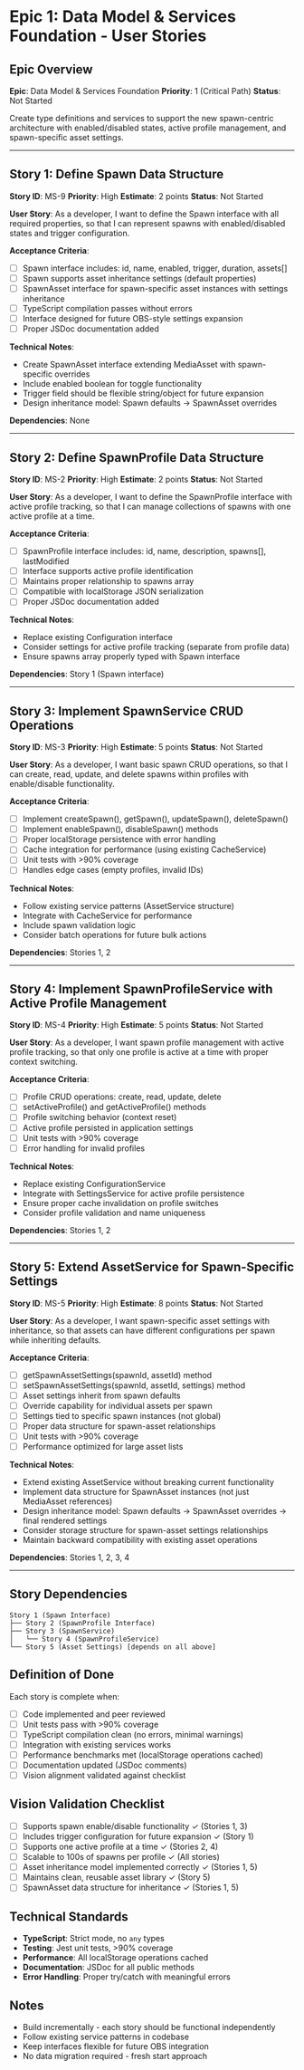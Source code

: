 # Epic 1: Data Model & Services Foundation - User Stories

## Epic Overview

**Epic**: Data Model & Services Foundation
**Priority**: 1 (Critical Path)
**Status**: Not Started

Create type definitions and services to support the new spawn-centric architecture with enabled/disabled states, active profile management, and spawn-specific asset settings.

---

## Story 1: Define Spawn Data Structure

**Story ID**: MS-9
**Priority**: High
**Estimate**: 2 points
**Status**: Not Started

**User Story**:
As a developer, I want to define the Spawn interface with all required properties, so that I can represent spawns with enabled/disabled states and trigger configuration.

**Acceptance Criteria**:

- [ ] Spawn interface includes: id, name, enabled, trigger, duration, assets[]
- [ ] Spawn supports asset inheritance settings (default properties)
- [ ] SpawnAsset interface for spawn-specific asset instances with settings inheritance
- [ ] TypeScript compilation passes without errors
- [ ] Interface designed for future OBS-style settings expansion
- [ ] Proper JSDoc documentation added

**Technical Notes**:

- Create SpawnAsset interface extending MediaAsset with spawn-specific overrides
- Include enabled boolean for toggle functionality
- Trigger field should be flexible string/object for future expansion
- Design inheritance model: Spawn defaults → SpawnAsset overrides

**Dependencies**: None

---

## Story 2: Define SpawnProfile Data Structure

**Story ID**: MS-2
**Priority**: High
**Estimate**: 2 points
**Status**: Not Started

**User Story**:
As a developer, I want to define the SpawnProfile interface with active profile tracking, so that I can manage collections of spawns with one active profile at a time.

**Acceptance Criteria**:

- [ ] SpawnProfile interface includes: id, name, description, spawns[], lastModified
- [ ] Interface supports active profile identification
- [ ] Maintains proper relationship to spawns array
- [ ] Compatible with localStorage JSON serialization
- [ ] Proper JSDoc documentation added

**Technical Notes**:

- Replace existing Configuration interface
- Consider settings for active profile tracking (separate from profile data)
- Ensure spawns array properly typed with Spawn interface

**Dependencies**: Story 1 (Spawn interface)

---

## Story 3: Implement SpawnService CRUD Operations

**Story ID**: MS-3
**Priority**: High
**Estimate**: 5 points
**Status**: Not Started

**User Story**:
As a developer, I want basic spawn CRUD operations, so that I can create, read, update, and delete spawns within profiles with enable/disable functionality.

**Acceptance Criteria**:

- [ ] Implement createSpawn(), getSpawn(), updateSpawn(), deleteSpawn()
- [ ] Implement enableSpawn(), disableSpawn() methods
- [ ] Proper localStorage persistence with error handling
- [ ] Cache integration for performance (using existing CacheService)
- [ ] Unit tests with >90% coverage
- [ ] Handles edge cases (empty profiles, invalid IDs)

**Technical Notes**:

- Follow existing service patterns (AssetService structure)
- Integrate with CacheService for performance
- Include spawn validation logic
- Consider batch operations for future bulk actions

**Dependencies**: Stories 1, 2

---

## Story 4: Implement SpawnProfileService with Active Profile Management

**Story ID**: MS-4
**Priority**: High
**Estimate**: 5 points
**Status**: Not Started

**User Story**:
As a developer, I want spawn profile management with active profile tracking, so that only one profile is active at a time with proper context switching.

**Acceptance Criteria**:

- [ ] Profile CRUD operations: create, read, update, delete
- [ ] setActiveProfile() and getActiveProfile() methods
- [ ] Profile switching behavior (context reset)
- [ ] Active profile persisted in application settings
- [ ] Unit tests with >90% coverage
- [ ] Error handling for invalid profiles

**Technical Notes**:

- Replace existing ConfigurationService
- Integrate with SettingsService for active profile persistence
- Ensure proper cache invalidation on profile switches
- Consider profile validation and name uniqueness

**Dependencies**: Stories 1, 2

---

## Story 5: Extend AssetService for Spawn-Specific Settings

**Story ID**: MS-5
**Priority**: High
**Estimate**: 8 points
**Status**: Not Started

**User Story**:
As a developer, I want spawn-specific asset settings with inheritance, so that assets can have different configurations per spawn while inheriting defaults.

**Acceptance Criteria**:

- [ ] getSpawnAssetSettings(spawnId, assetId) method
- [ ] setSpawnAssetSettings(spawnId, assetId, settings) method
- [ ] Asset settings inherit from spawn defaults
- [ ] Override capability for individual assets per spawn
- [ ] Settings tied to specific spawn instances (not global)
- [ ] Proper data structure for spawn-asset relationships
- [ ] Unit tests with >90% coverage
- [ ] Performance optimized for large asset lists

**Technical Notes**:

- Extend existing AssetService without breaking current functionality
- Implement data structure for SpawnAsset instances (not just MediaAsset references)
- Design inheritance model: Spawn defaults → SpawnAsset overrides → final rendered settings
- Consider storage structure for spawn-asset settings relationships
- Maintain backward compatibility with existing asset operations

**Dependencies**: Stories 1, 2, 3, 4

---

## Story Dependencies

```text
Story 1 (Spawn Interface)
├── Story 2 (SpawnProfile Interface)
├── Story 3 (SpawnService)
│   └── Story 4 (SpawnProfileService)
└── Story 5 (Asset Settings) [depends on all above]
```

## Definition of Done

Each story is complete when:

- [ ] Code implemented and peer reviewed
- [ ] Unit tests pass with >90% coverage
- [ ] TypeScript compilation clean (no errors, minimal warnings)
- [ ] Integration with existing services works
- [ ] Performance benchmarks met (localStorage operations cached)
- [ ] Documentation updated (JSDoc comments)
- [ ] Vision alignment validated against checklist

## Vision Validation Checklist

- [ ] Supports spawn enable/disable functionality ✓ (Stories 1, 3)
- [ ] Includes trigger configuration for future expansion ✓ (Story 1)
- [ ] Supports one active profile at a time ✓ (Stories 2, 4)
- [ ] Scalable to 100s of spawns per profile ✓ (All stories)
- [ ] Asset inheritance model implemented correctly ✓ (Stories 1, 5)
- [ ] Maintains clean, reusable asset library ✓ (Story 5)
- [ ] SpawnAsset data structure for inheritance ✓ (Stories 1, 5)

## Technical Standards

- **TypeScript**: Strict mode, no `any` types
- **Testing**: Jest unit tests, >90% coverage
- **Performance**: All localStorage operations cached
- **Documentation**: JSDoc for all public methods
- **Error Handling**: Proper try/catch with meaningful errors

## Notes

- Build incrementally - each story should be functional independently
- Follow existing service patterns in codebase
- Keep interfaces flexible for future OBS integration
- No data migration required - fresh start approach
